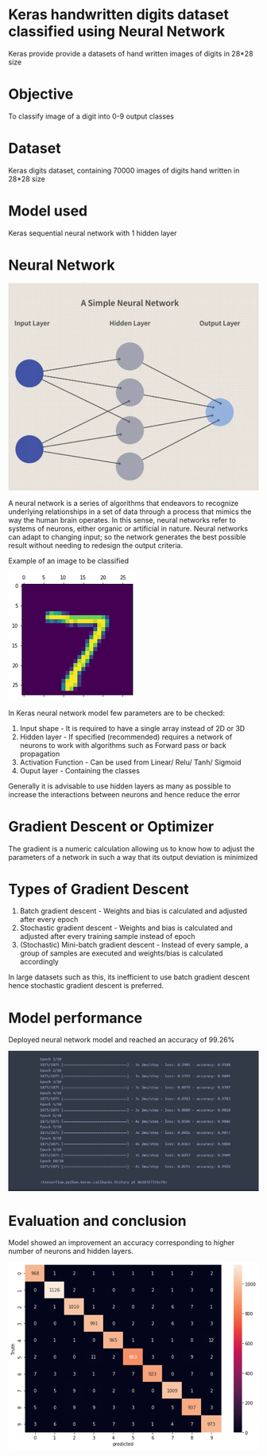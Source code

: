 # Keras handwritten digits dataset classified using Neural Network

Keras provide provide a datasets of hand written images of digits in 28*28 size

# Objective
To classify image of a digit into 0-9 output classes

# Dataset
Keras digits dataset, containing 70000 images of digits hand written in 28*28 size

# Model used
Keras sequential neural network with 1 hidden layer

# Neural Network

![](Visuals/neural.png)

A neural network is a series of algorithms that endeavors to recognize underlying relationships in a set of data through a process that mimics the way the human brain operates. 
In this sense, neural networks refer to systems of neurons, either organic or artificial in nature. 
Neural networks can adapt to changing input; so the network generates the best possible result without needing to redesign the output criteria. 

Example of an image to be classified

![](Visuals/digit.png)

In Keras neural network model few parameters are to be checked:
1. Input shape - It is required to have a single array instead of 2D or 3D
2. Hidden layer - If specified (recommended) requires a network of neurons to work with algorithms such as Forward pass or back propagation
3. Activation Function - Can be used from Linear/ Relu/ Tanh/ Sigmoid
4. Ouput layer - Containing the classes

Generally it is advisable to use hidden layers as many as possible to increase the interactions between neurons and hence reduce the error

# Gradient Descent or Optimizer
The gradient is a numeric calculation allowing us to know how to adjust the parameters of a network in such a way that its output deviation is minimized

# Types of Gradient Descent

1. Batch gradient descent - Weights and bias is calculated and adjusted after every epoch
2. Stochastic gradient descent - Weights and bias is calculated and adjusted after every training sample instead of epoch
3. (Stochastic) Mini-batch gradient descent - Instead of every sample, a group of samples are executed and weights/bias is calculated accordingly

In large datasets such as this, its inefficient to use batch gradient descent hence stochastic gradient descent is preferred.

# Model performance

Deployed neural network model and reached an accuracy of 99.26%

![](Visuals/model_eval.png)

# Evaluation and conclusion

Model showed an improvement an accuracy corresponding to higher number of neurons and hidden layers.

![](Visuals/Heatmap.png)
